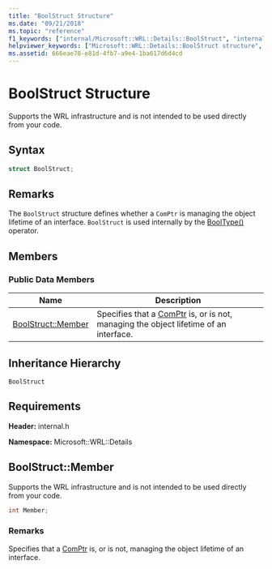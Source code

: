 ```yaml
---
title: "BoolStruct Structure"
ms.date: "09/21/2018"
ms.topic: "reference"
f1_keywords: ["internal/Microsoft::WRL::Details::BoolStruct", "internal/Microsoft::WRL::Details::BoolStruct::Member"]
helpviewer_keywords: ["Microsoft::WRL::Details::BoolStruct structure", "Microsoft::WRL::Details::BoolStruct::Member data member"]
ms.assetid: 666eae78-e81d-4fb7-a9e4-1ba617d6d4cd
---
```

# BoolStruct Structure

Supports the WRL infrastructure and is not intended to be used directly from your code.

## Syntax

```cpp
struct BoolStruct;
```

## Remarks

The `BoolStruct` structure defines whether a `ComPtr` is managing the object lifetime of an interface. `BoolStruct` is used internally by the [BoolType()](comptr-class.md#operator-microsoft-wrl-details-booltype) operator.

## Members

### Public Data Members

Name                          | Description
----------------------------- | ------------------------------------------------------------------------------------------------------------------
[BoolStruct::Member](#member) | Specifies that a [ComPtr](comptr-class.md) is, or is not, managing the object lifetime of an interface.

## Inheritance Hierarchy

`BoolStruct`

## Requirements

**Header:** internal.h

**Namespace:** Microsoft::WRL::Details

## <a name="member"></a> BoolStruct::Member

Supports the WRL infrastructure and is not intended to be used directly from your code.

```cpp
int Member;
```

### Remarks

Specifies that a [ComPtr](comptr-class.md) is, or is not, managing the object lifetime of an interface.
